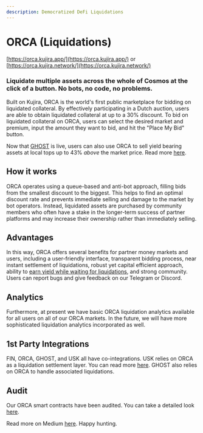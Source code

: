 ```yaml
---
description: Democratized DeFi Liquidations
---
```


# ORCA (Liquidations)

[https://orca.kujira.app/](https://orca.kujira.app/) or [https://orca.kujira.network/](https://orca.kujira.network/)

### Liquidate multiple assets across the whole of Cosmos at the click of a button. No bots, no code, no problems.

Built on Kujira, ORCA is the world's first public marketplace for bidding on liquidated collateral. By effectively participating in a Dutch auction, users are able to obtain liquidated collateral at up to a 30% discount. To bid on liquidated collateral on ORCA, users can select the desired market and premium, input the amount they want to bid, and hit the "Place My Bid" button.

Now that [GHOST](../ghost-money-market/) is live, users can also use ORCA to sell yield bearing assets at local tops up to 43% _above_ the market price. Read more [here](basics/lending-markets/xasset-lending-markets.md#sell-yield-bearing-assets-up-to-43-above-local-market-tops).&#x20;

## How it works

ORCA operates using a queue-based and anti-bot approach, filling bids from the smallest discount to the biggest. This helps to find an optimal discount rate and prevents immediate selling and damage to the market by bot operators. Instead, liquidated assets are purchased by community members who often have a stake in the longer-term success of partner platforms and may increase their ownership rather than immediately selling.

## Advantages

In this way, ORCA offers several benefits for partner money markets and users, including a user-friendly interface, transparent bidding process, near instant settlement of liquidations, robust yet capital efficient approach, ability to [earn yield while waiting for liquidations](basics/lending-markets/xasset-lending-markets.md), and strong community. Users can report bugs and give feedback on our Telegram or Discord.

## Analytics

Furthermore, at present we have basic ORCA liquidation analytics available for all users on all of our ORCA markets. In the future, we will have more sophisticated liquidation analytics incorporated as well.

## 1st Party Integrations

FIN, ORCA, GHOST, and USK all have co-integrations. USK relies on ORCA as a liquidation settlement layer. You can read more [here](../usk-stablecoin.md). GHOST also relies on ORCA to handle associated liquidations.

## Audit

Our ORCA smart contracts have been audited. You can take a detailed look [here](https://drive.google.com/file/d/1UzZQ3kD7a4PAooeO6GMhxZOH1TYr41r3/view).

Read more on Medium [here](https://medium.com/team-kujira/testnet-usk-minting-orca-liquidation-bids-4f1215e9677b). Happy hunting.
